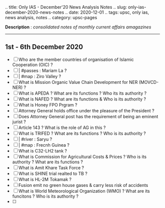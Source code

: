 .. title: Only IAS - December'20 News Analysis Notes
.. slug: only-ias-december-2020-news-notes
.. date: 2020-12-01 
.. tags: upsc, only ias, news analysis, notes
.. category: upsc-pages

**Description** : *consolidated notes of monthly current affairs amagazines*
<!-- TEASER_END -->

***
## 1st - 6th December 2020
- [ ] Who are the member countries of organisation of Islamic Cooperation (OIC) ? 
- [ ] | #passes : Mariam La ? 
- [ ] | #map : Ziro Valley ? 
- [ ] What is Mission Organic Value Chain Development for NER (MOVCD-NER) ? 
- [ ] What is APEDA ? What are its functions ? Who its its authority ? 
- [ ] What is NAFED ? What are its functions & Who is its authority ? 
- [ ] What is Honey FPO Prgram ? 
- [ ] Attorney General holds office under the pleasure of the President ? 
- [ ] Does Attorney General post has the requirement of being an eminent jurist ? 
- [ ] Article 143 ? What is the role of AG in this ? 
- [ ] What is TRIFED ? What are its functions ? Who is its authority ? 
- [ ] | #river : Saryu ?
- [ ] | #map : Frecnh Guinea ? 
- [ ] What is C32-LH2 tank ? 
- [ ] What is Commission for Agricultural Costs & Prices ? Who is its authority ? What are its functions ?
- [ ] What is Amit Khare Task Force ? 
- [ ] What is SHINE trial realted to TB ?
- [ ] What is HL-2M Tokamak ? 
- [ ] Fusion emit no green house gases & carry less risk of accidents 
- [ ] What is World Meteorological Organization (WMO) ? What are its funcitons ? Who is its authority ? 
- [ ] 